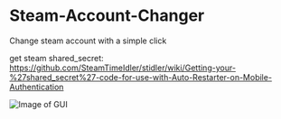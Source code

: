 # Steam-Account-Changer
Change steam account with a simple click

get steam shared_secret:
https://github.com/SteamTimeIdler/stidler/wiki/Getting-your-%27shared_secret%27-code-for-use-with-Auto-Restarter-on-Mobile-Authentication

![Image of GUI](https://i.gyazo.com/8dfe68ab2d30fc2c65cf20824f591443.png)
